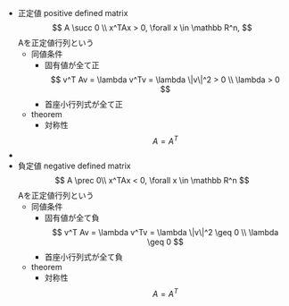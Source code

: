 - 正定値 positive defined matrix
    $$ A \succ 0 \\ x^TAx > 0, \forall x \in \mathbb R^n, $$
    Aを正定値行列という
    - 同値条件
        - 固有値が全て正
            $$ v^T Av = \lambda v^Tv = \lambda \|v\|^2 > 0 \\ \lambda > 0 $$
        - 首座小行列式が全て正
    - theorem
        - 対称性
            $$ A = A^T $$
- 
- 負定値 negative defined matrix
    $$ A \prec 0\\ x^TAx < 0, \forall x \in \mathbb R^n $$
    Aを正定値行列という
    - 同値条件
        - 固有値が全て負
            $$ v^T Av = \lambda v^Tv = \lambda \|v\|^2 \geq 0 \\ \lambda \geq 0 $$
        - 首座小行列式が全て負
    - theorem
        - 対称性
            $$ A = A^T $$